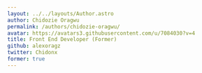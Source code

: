 ```yaml
---
layout: ../../layouts/Author.astro
author: Chidozie Oragwu
permalink: /authors/chidozie-oragwu/
avatar: https://avatars3.githubusercontent.com/u/7084030?v=4
title: Front End Developer (Former)
github: alexoragz
twitter: Chidonx
former: true
---
```


